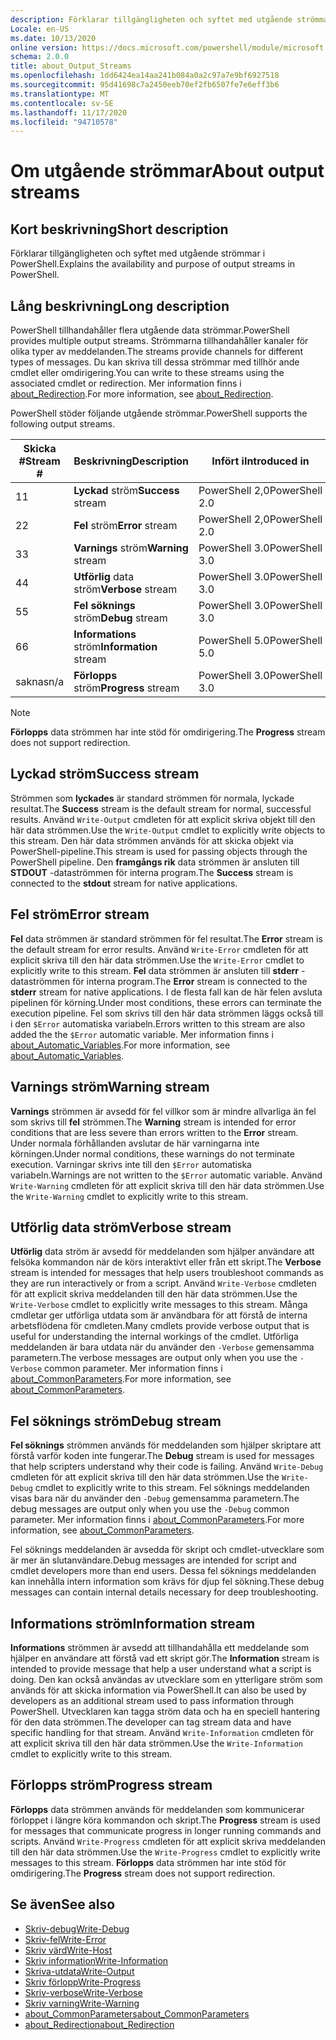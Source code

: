 ```yaml
---
description: Förklarar tillgängligheten och syftet med utgående strömmar i PowerShell.
Locale: en-US
ms.date: 10/13/2020
online version: https://docs.microsoft.com/powershell/module/microsoft.powershell.core/about/about_output_streams?view=powershell-7.2&WT.mc_id=ps-gethelp
schema: 2.0.0
title: about_Output_Streams
ms.openlocfilehash: 1dd6424ea14aa241b084a0a2c97a7e9bf6927518
ms.sourcegitcommit: 95d41698c7a2450eeb70ef2fb6507fe7e6eff3b6
ms.translationtype: MT
ms.contentlocale: sv-SE
ms.lasthandoff: 11/17/2020
ms.locfileid: "94710578"
---
```

# <a name="about-output-streams"></a><span data-ttu-id="c55a1-103">Om utgående strömmar</span><span class="sxs-lookup"><span data-stu-id="c55a1-103">About output streams</span></span>

## <a name="short-description"></a><span data-ttu-id="c55a1-104">Kort beskrivning</span><span class="sxs-lookup"><span data-stu-id="c55a1-104">Short description</span></span>
<span data-ttu-id="c55a1-105">Förklarar tillgängligheten och syftet med utgående strömmar i PowerShell.</span><span class="sxs-lookup"><span data-stu-id="c55a1-105">Explains the availability and purpose of output streams in PowerShell.</span></span>

## <a name="long-description"></a><span data-ttu-id="c55a1-106">Lång beskrivning</span><span class="sxs-lookup"><span data-stu-id="c55a1-106">Long description</span></span>

<span data-ttu-id="c55a1-107">PowerShell tillhandahåller flera utgående data strömmar.</span><span class="sxs-lookup"><span data-stu-id="c55a1-107">PowerShell provides multiple output streams.</span></span> <span data-ttu-id="c55a1-108">Strömmarna tillhandahåller kanaler för olika typer av meddelanden.</span><span class="sxs-lookup"><span data-stu-id="c55a1-108">The streams provide channels for different types of messages.</span></span> <span data-ttu-id="c55a1-109">Du kan skriva till dessa strömmar med tillhör ande cmdlet eller omdirigering.</span><span class="sxs-lookup"><span data-stu-id="c55a1-109">You can write to these streams using the associated cmdlet or redirection.</span></span> <span data-ttu-id="c55a1-110">Mer information finns i [about_Redirection](about_Redirection.md).</span><span class="sxs-lookup"><span data-stu-id="c55a1-110">For more information, see [about_Redirection](about_Redirection.md).</span></span>

<span data-ttu-id="c55a1-111">PowerShell stöder följande utgående strömmar.</span><span class="sxs-lookup"><span data-stu-id="c55a1-111">PowerShell supports the following output streams.</span></span>

| <span data-ttu-id="c55a1-112">Skicka #</span><span class="sxs-lookup"><span data-stu-id="c55a1-112">Stream #</span></span> |      <span data-ttu-id="c55a1-113">Beskrivning</span><span class="sxs-lookup"><span data-stu-id="c55a1-113">Description</span></span>       | <span data-ttu-id="c55a1-114">Infört i</span><span class="sxs-lookup"><span data-stu-id="c55a1-114">Introduced in</span></span>  |    <span data-ttu-id="c55a1-115">Skriv cmdlet</span><span class="sxs-lookup"><span data-stu-id="c55a1-115">Write Cmdlet</span></span>     |
| -------- | ---------------------- | -------------- | ------------------- |
| <span data-ttu-id="c55a1-116">1</span><span class="sxs-lookup"><span data-stu-id="c55a1-116">1</span></span>        | <span data-ttu-id="c55a1-117">**Lyckad** ström</span><span class="sxs-lookup"><span data-stu-id="c55a1-117">**Success** stream</span></span>     | <span data-ttu-id="c55a1-118">PowerShell 2,0</span><span class="sxs-lookup"><span data-stu-id="c55a1-118">PowerShell 2.0</span></span> | `Write-Output`      |
| <span data-ttu-id="c55a1-119">2</span><span class="sxs-lookup"><span data-stu-id="c55a1-119">2</span></span>        | <span data-ttu-id="c55a1-120">**Fel** ström</span><span class="sxs-lookup"><span data-stu-id="c55a1-120">**Error** stream</span></span>       | <span data-ttu-id="c55a1-121">PowerShell 2,0</span><span class="sxs-lookup"><span data-stu-id="c55a1-121">PowerShell 2.0</span></span> | `Write-Error`       |
| <span data-ttu-id="c55a1-122">3</span><span class="sxs-lookup"><span data-stu-id="c55a1-122">3</span></span>        | <span data-ttu-id="c55a1-123">**Varnings** ström</span><span class="sxs-lookup"><span data-stu-id="c55a1-123">**Warning** stream</span></span>     | <span data-ttu-id="c55a1-124">PowerShell 3.0</span><span class="sxs-lookup"><span data-stu-id="c55a1-124">PowerShell 3.0</span></span> | `Write-Warning`     |
| <span data-ttu-id="c55a1-125">4</span><span class="sxs-lookup"><span data-stu-id="c55a1-125">4</span></span>        | <span data-ttu-id="c55a1-126">**Utförlig** data ström</span><span class="sxs-lookup"><span data-stu-id="c55a1-126">**Verbose** stream</span></span>     | <span data-ttu-id="c55a1-127">PowerShell 3.0</span><span class="sxs-lookup"><span data-stu-id="c55a1-127">PowerShell 3.0</span></span> | `Write-Verbose`     |
| <span data-ttu-id="c55a1-128">5</span><span class="sxs-lookup"><span data-stu-id="c55a1-128">5</span></span>        | <span data-ttu-id="c55a1-129">**Fel söknings** ström</span><span class="sxs-lookup"><span data-stu-id="c55a1-129">**Debug** stream</span></span>       | <span data-ttu-id="c55a1-130">PowerShell 3.0</span><span class="sxs-lookup"><span data-stu-id="c55a1-130">PowerShell 3.0</span></span> | `Write-Debug`       |
| <span data-ttu-id="c55a1-131">6</span><span class="sxs-lookup"><span data-stu-id="c55a1-131">6</span></span>        | <span data-ttu-id="c55a1-132">**Informations** ström</span><span class="sxs-lookup"><span data-stu-id="c55a1-132">**Information** stream</span></span> | <span data-ttu-id="c55a1-133">PowerShell 5.0</span><span class="sxs-lookup"><span data-stu-id="c55a1-133">PowerShell 5.0</span></span> | `Write-Information` |
| <span data-ttu-id="c55a1-134">saknas</span><span class="sxs-lookup"><span data-stu-id="c55a1-134">n/a</span></span>      | <span data-ttu-id="c55a1-135">**Förlopps** ström</span><span class="sxs-lookup"><span data-stu-id="c55a1-135">**Progress** stream</span></span>    | <span data-ttu-id="c55a1-136">PowerShell 3.0</span><span class="sxs-lookup"><span data-stu-id="c55a1-136">PowerShell 3.0</span></span> | `Write-Progress`    |

> [!NOTE]
> <span data-ttu-id="c55a1-137">**Förlopps** data strömmen har inte stöd för omdirigering.</span><span class="sxs-lookup"><span data-stu-id="c55a1-137">The **Progress** stream does not support redirection.</span></span>

## <a name="success-stream"></a><span data-ttu-id="c55a1-138">Lyckad ström</span><span class="sxs-lookup"><span data-stu-id="c55a1-138">Success stream</span></span>

<span data-ttu-id="c55a1-139">Strömmen som **lyckades** är standard strömmen för normala, lyckade resultat.</span><span class="sxs-lookup"><span data-stu-id="c55a1-139">The **Success** stream is the default stream for normal, successful results.</span></span>
<span data-ttu-id="c55a1-140">Använd `Write-Output` cmdleten för att explicit skriva objekt till den här data strömmen.</span><span class="sxs-lookup"><span data-stu-id="c55a1-140">Use the `Write-Output` cmdlet to explicitly write objects to this stream.</span></span> <span data-ttu-id="c55a1-141">Den här data strömmen används för att skicka objekt via PowerShell-pipeline.</span><span class="sxs-lookup"><span data-stu-id="c55a1-141">This stream is used for passing objects through the PowerShell pipeline.</span></span> <span data-ttu-id="c55a1-142">Den **framgångs rik** data strömmen är ansluten till **STDOUT** -dataströmmen för interna program.</span><span class="sxs-lookup"><span data-stu-id="c55a1-142">The **Success** stream is connected to the **stdout** stream for native applications.</span></span>

## <a name="error-stream"></a><span data-ttu-id="c55a1-143">Fel ström</span><span class="sxs-lookup"><span data-stu-id="c55a1-143">Error stream</span></span>

<span data-ttu-id="c55a1-144">**Fel** data strömmen är standard strömmen för fel resultat.</span><span class="sxs-lookup"><span data-stu-id="c55a1-144">The **Error** stream is the default stream for error results.</span></span> <span data-ttu-id="c55a1-145">Använd `Write-Error` cmdleten för att explicit skriva till den här data strömmen.</span><span class="sxs-lookup"><span data-stu-id="c55a1-145">Use the `Write-Error` cmdlet to explicitly write to this stream.</span></span> <span data-ttu-id="c55a1-146">**Fel** data strömmen är ansluten till **stderr** -dataströmmen för interna program.</span><span class="sxs-lookup"><span data-stu-id="c55a1-146">The **Error** stream is connected to the **stderr** stream for native applications.</span></span> <span data-ttu-id="c55a1-147">I de flesta fall kan de här felen avsluta pipelinen för körning.</span><span class="sxs-lookup"><span data-stu-id="c55a1-147">Under most conditions, these errors can terminate the execution pipeline.</span></span> <span data-ttu-id="c55a1-148">Fel som skrivs till den här data strömmen läggs också till i den `$Error` automatiska variabeln.</span><span class="sxs-lookup"><span data-stu-id="c55a1-148">Errors written to this stream are also added the the `$Error` automatic variable.</span></span> <span data-ttu-id="c55a1-149">Mer information finns i [about_Automatic_Variables](about_Automatic_Variables.md).</span><span class="sxs-lookup"><span data-stu-id="c55a1-149">For more information, see [about_Automatic_Variables](about_Automatic_Variables.md).</span></span>

## <a name="warning-stream"></a><span data-ttu-id="c55a1-150">Varnings ström</span><span class="sxs-lookup"><span data-stu-id="c55a1-150">Warning stream</span></span>

<span data-ttu-id="c55a1-151">**Varnings** strömmen är avsedd för fel villkor som är mindre allvarliga än fel som skrivs till **fel** strömmen.</span><span class="sxs-lookup"><span data-stu-id="c55a1-151">The **Warning** stream is intended for error conditions that are less severe than errors written to the **Error** stream.</span></span> <span data-ttu-id="c55a1-152">Under normala förhållanden avslutar de här varningarna inte körningen.</span><span class="sxs-lookup"><span data-stu-id="c55a1-152">Under normal conditions, these warnings do not terminate execution.</span></span> <span data-ttu-id="c55a1-153">Varningar skrivs inte till den `$Error` automatiska variabeln.</span><span class="sxs-lookup"><span data-stu-id="c55a1-153">Warnings are not written to the `$Error` automatic variable.</span></span> <span data-ttu-id="c55a1-154">Använd `Write-Warning` cmdleten för att explicit skriva till den här data strömmen.</span><span class="sxs-lookup"><span data-stu-id="c55a1-154">Use the `Write-Warning` cmdlet to explicitly write to this stream.</span></span>

## <a name="verbose-stream"></a><span data-ttu-id="c55a1-155">Utförlig data ström</span><span class="sxs-lookup"><span data-stu-id="c55a1-155">Verbose stream</span></span>

<span data-ttu-id="c55a1-156">**Utförlig** data ström är avsedd för meddelanden som hjälper användare att felsöka kommandon när de körs interaktivt eller från ett skript.</span><span class="sxs-lookup"><span data-stu-id="c55a1-156">The **Verbose** stream is intended for messages that help users troubleshoot commands as they are run interactively or from a script.</span></span> <span data-ttu-id="c55a1-157">Använd `Write-Verbose` cmdleten för att explicit skriva meddelanden till den här data strömmen.</span><span class="sxs-lookup"><span data-stu-id="c55a1-157">Use the `Write-Verbose` cmdlet to explicitly write messages to this stream.</span></span> <span data-ttu-id="c55a1-158">Många cmdletar ger utförliga utdata som är användbara för att förstå de interna arbetsflödena för cmdleten.</span><span class="sxs-lookup"><span data-stu-id="c55a1-158">Many cmdlets provide verbose output that is useful for understanding the internal workings of the cmdlet.</span></span> <span data-ttu-id="c55a1-159">Utförliga meddelanden är bara utdata när du använder den `-Verbose` gemensamma parametern.</span><span class="sxs-lookup"><span data-stu-id="c55a1-159">The verbose messages are output only when you use the `-Verbose` common parameter.</span></span> <span data-ttu-id="c55a1-160">Mer information finns i [about_CommonParameters](about_CommonParameters.md).</span><span class="sxs-lookup"><span data-stu-id="c55a1-160">For more information, see [about_CommonParameters](about_CommonParameters.md).</span></span>

## <a name="debug-stream"></a><span data-ttu-id="c55a1-161">Fel söknings ström</span><span class="sxs-lookup"><span data-stu-id="c55a1-161">Debug stream</span></span>

<span data-ttu-id="c55a1-162">**Fel söknings** strömmen används för meddelanden som hjälper skriptare att förstå varför koden inte fungerar.</span><span class="sxs-lookup"><span data-stu-id="c55a1-162">The **Debug** stream is used for messages that help scripters understand why their code is failing.</span></span> <span data-ttu-id="c55a1-163">Använd `Write-Debug` cmdleten för att explicit skriva till den här data strömmen.</span><span class="sxs-lookup"><span data-stu-id="c55a1-163">Use the `Write-Debug` cmdlet to explicitly write to this stream.</span></span> <span data-ttu-id="c55a1-164">Fel söknings meddelanden visas bara när du använder den `-Debug` gemensamma parametern.</span><span class="sxs-lookup"><span data-stu-id="c55a1-164">The debug messages are output only when you use the `-Debug` common parameter.</span></span> <span data-ttu-id="c55a1-165">Mer information finns i [about_CommonParameters](about_CommonParameters.md).</span><span class="sxs-lookup"><span data-stu-id="c55a1-165">For more information, see [about_CommonParameters](about_CommonParameters.md).</span></span>

<span data-ttu-id="c55a1-166">Fel söknings meddelanden är avsedda för skript och cmdlet-utvecklare som är mer än slutanvändare.</span><span class="sxs-lookup"><span data-stu-id="c55a1-166">Debug messages are intended for script and cmdlet developers more than end users.</span></span> <span data-ttu-id="c55a1-167">Dessa fel söknings meddelanden kan innehålla intern information som krävs för djup fel sökning.</span><span class="sxs-lookup"><span data-stu-id="c55a1-167">These debug messages can contain internal details necessary for deep troubleshooting.</span></span>

## <a name="information-stream"></a><span data-ttu-id="c55a1-168">Informations ström</span><span class="sxs-lookup"><span data-stu-id="c55a1-168">Information stream</span></span>

<span data-ttu-id="c55a1-169">**Informations** strömmen är avsedd att tillhandahålla ett meddelande som hjälper en användare att förstå vad ett skript gör.</span><span class="sxs-lookup"><span data-stu-id="c55a1-169">The **Information** stream is intended to provide message that help a user understand what a script is doing.</span></span> <span data-ttu-id="c55a1-170">Den kan också användas av utvecklare som en ytterligare ström som används för att skicka information via PowerShell.</span><span class="sxs-lookup"><span data-stu-id="c55a1-170">It can also be used by developers as an additional stream used to pass information through PowerShell.</span></span> <span data-ttu-id="c55a1-171">Utvecklaren kan tagga ström data och ha en speciell hantering för den data strömmen.</span><span class="sxs-lookup"><span data-stu-id="c55a1-171">The developer can tag stream data and have specific handling for that stream.</span></span> <span data-ttu-id="c55a1-172">Använd `Write-Information` cmdleten för att explicit skriva till den här data strömmen.</span><span class="sxs-lookup"><span data-stu-id="c55a1-172">Use the `Write-Information` cmdlet to explicitly write to this stream.</span></span>

## <a name="progress-stream"></a><span data-ttu-id="c55a1-173">Förlopps ström</span><span class="sxs-lookup"><span data-stu-id="c55a1-173">Progress stream</span></span>

<span data-ttu-id="c55a1-174">**Förlopps** data strömmen används för meddelanden som kommunicerar förloppet i längre köra kommandon och skript.</span><span class="sxs-lookup"><span data-stu-id="c55a1-174">The **Progress** stream is used for messages that communicate progress in longer running commands and scripts.</span></span> <span data-ttu-id="c55a1-175">Använd `Write-Progress` cmdleten för att explicit skriva meddelanden till den här data strömmen.</span><span class="sxs-lookup"><span data-stu-id="c55a1-175">Use the `Write-Progress` cmdlet to explicitly write messages to this stream.</span></span> <span data-ttu-id="c55a1-176">**Förlopps** data strömmen har inte stöd för omdirigering.</span><span class="sxs-lookup"><span data-stu-id="c55a1-176">The **Progress** stream does not support redirection.</span></span>

## <a name="see-also"></a><span data-ttu-id="c55a1-177">Se även</span><span class="sxs-lookup"><span data-stu-id="c55a1-177">See also</span></span>

- [<span data-ttu-id="c55a1-178">Skriv-debug</span><span class="sxs-lookup"><span data-stu-id="c55a1-178">Write-Debug</span></span>](xref:Microsoft.PowerShell.Utility.Write-Debug)
- [<span data-ttu-id="c55a1-179">Skriv-fel</span><span class="sxs-lookup"><span data-stu-id="c55a1-179">Write-Error</span></span>](xref:Microsoft.PowerShell.Utility.Write-Error)
- [<span data-ttu-id="c55a1-180">Skriv värd</span><span class="sxs-lookup"><span data-stu-id="c55a1-180">Write-Host</span></span>](xref:Microsoft.PowerShell.Utility.Write-Host)
- [<span data-ttu-id="c55a1-181">Skriv information</span><span class="sxs-lookup"><span data-stu-id="c55a1-181">Write-Information</span></span>](xref:Microsoft.PowerShell.Utility.Write-Information)
- [<span data-ttu-id="c55a1-182">Skriva-utdata</span><span class="sxs-lookup"><span data-stu-id="c55a1-182">Write-Output</span></span>](xref:Microsoft.PowerShell.Utility.Write-Output)
- [<span data-ttu-id="c55a1-183">Skriv förlopp</span><span class="sxs-lookup"><span data-stu-id="c55a1-183">Write-Progress</span></span>](xref:Microsoft.PowerShell.Utility.Write-Progress)
- [<span data-ttu-id="c55a1-184">Skriv-verbose</span><span class="sxs-lookup"><span data-stu-id="c55a1-184">Write-Verbose</span></span>](xref:Microsoft.PowerShell.Utility.Write-Verbose)
- [<span data-ttu-id="c55a1-185">Skriv varning</span><span class="sxs-lookup"><span data-stu-id="c55a1-185">Write-Warning</span></span>](xref:Microsoft.PowerShell.Utility.Write-Warning)
- [<span data-ttu-id="c55a1-186">about_CommonParameters</span><span class="sxs-lookup"><span data-stu-id="c55a1-186">about_CommonParameters</span></span>](about_CommonParameters.md)
- [<span data-ttu-id="c55a1-187">about_Redirection</span><span class="sxs-lookup"><span data-stu-id="c55a1-187">about_Redirection</span></span>](about_Redirection.md)
